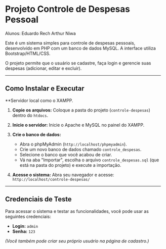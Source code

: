 # Projeto Controle de Despesas Pessoal

Alunos: 
Eduardo Rech
Arthur Niwa

Este é um sistema simples para controle de despesas pessoais, desenvolvido em PHP com um banco de dados MySQL. A interface utiliza Bootstrap/HTML/CSS.

O projeto permite que o usuário se cadastre, faça login e gerencie suas despesas (adicionar, editar e excluir).

---

## Como Instalar e Executar

**Servidor local como o XAMPP.

1.  **Copie os arquivos:**
    Coloque a pasta do projeto (`controle-despesas`) dentro do `htdocs`.

2.  **Inicie o servidor:**
    Inicie o Apache e MySQL no painel do XAMPP.

3.  **Crie o banco de dados:**
    * Abra o phpMyAdmin (`http://localhost/phpmyadmin`).
    * Crie um novo banco de dados chamado `controle_despesas`.
    * Selecione o banco que você acabou de criar.
    * Vá na aba "Importar", escolha o arquivo `controle_despesas.sql` (que está na pasta do projeto) e execute a importação.

4.  **Acesse o sistema:**
    Abra seu navegador e acesse: `http://localhost/controle-despesas/`

---

## Credenciais de Teste

Para acessar o sistema e testar as funcionalidades, você pode usar as seguintes credenciais:

* **Login:** `admin`
* **Senha:** `123`

*(Você também pode criar seu próprio usuário na página de cadastro.)*
